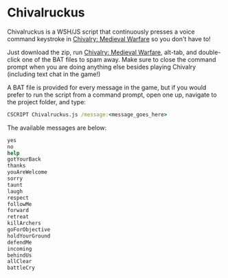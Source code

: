 Chivalruckus
============

Chivalruckus is a WSH/JS script that continuously presses a voice command
keystroke in [Chivalry: Medieval Warfare][1] so you don't have to!

Just download the zip, run [Chivalry: Medieval Warfare][1], alt-tab, and
double-click one of the BAT files to spam away.  Make sure to close
the command prompt when you are doing anything else besides playing
Chivalry (including text chat in the game!)

A BAT file is provided for every message in the game, but if you would
prefer to run the script from a command prompt, open one up, navigate to
the project folder, and type:

```bat
CSCRIPT Chivalruckus.js /message:<message_goes_here>
```

The available messages are below:
```bat
yes
no
help
gotYourBack
thanks
youAreWelcome
sorry
taunt
laugh
respect
followMe
forward
retreat
killArchers
goForObjective
holdYourGround
defendMe
incoming
behindUs
allClear
battleCry
```

[1]: http://www.chivalrythegame.com/ "Chivalry: Medieval Warfare"
